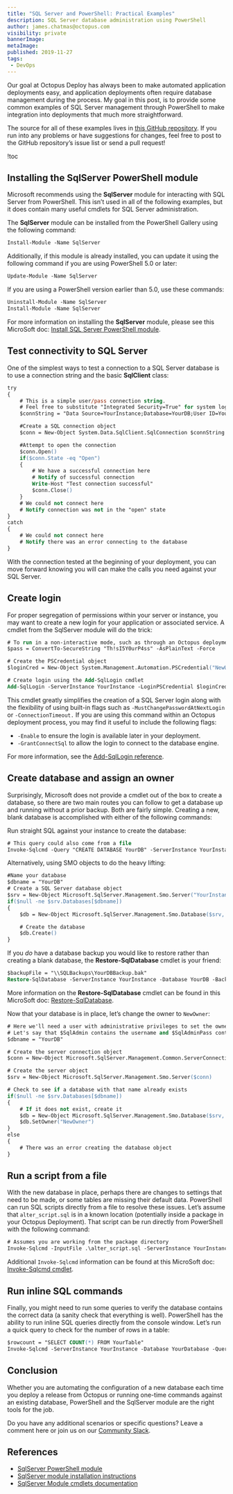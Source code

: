 ```yaml
---
title: "SQL Server and PowerShell: Practical Examples"
description: SQL Server database administration using PowerShell
author: james.chatmas@octopus.com
visibility: private
bannerImage:
metaImage:
published: 2019-11-27
tags:
 - DevOps
---
```


Our goal at Octopus Deploy has always been to make automated application deployments easy, and application deployments often require database management during the process. My goal in this post, is to provide some common examples of SQL Server management through PowerShell to make integration into deployments that much more straightforward.

The source for all of these examples lives in [this GitHub repository](https://github.com/OctopusSamples/sql-server-powershell-examples). If you run into any problems or have suggestions for changes, feel free to post to the GitHub repository’s issue list or send a pull request!

!toc

## Installing the SqlServer PowerShell module
Microsoft recommends using the **SqlServer** module for interacting with SQL Server from PowerShell. This isn’t used in all of the following examples, but it does contain many useful cmdlets for SQL Server administration.

The **SqlServer** module can be installed from the PowerShell Gallery using the following command:

```ps
Install-Module -Name SqlServer
```

Additionally, if this module is already installed, you can update it using the following command if you are using PowerShell 5.0 or later:

```ps
Update-Module -Name SqlServer
```

If you are using a PowerShell version earlier than 5.0, use these commands:

```ps
Uninstall-Module -Name SqlServer
Install-Module -Name SqlServer
```

For more information on installing the **SqlServer** module, please see this MicroSoft doc: [Install SQL Server PowerShell module](https://docs.microsoft.com/en-us/sql/powershell/download-sql-server-ps-module).

## Test connectivity to SQL Server

One of the simplest ways to test a connection to a SQL Server database is to use a connection string and the basic **SqlClient** class:

```ps
try
{
    # This is a simple user/pass connection string.
    # Feel free to substitute "Integrated Security=True" for system logins.
    $connString = "Data Source=YourInstance;Database=YourDB;User ID=YourUser;Password=YourPassword"

    #Create a SQL connection object
    $conn = New-Object System.Data.SqlClient.SqlConnection $connString

    #Attempt to open the connection
    $conn.Open()
    if($conn.State -eq "Open")
    {
        # We have a successful connection here
        # Notify of successful connection
        Write-Host "Test connection successful"
        $conn.Close()
    }
    # We could not connect here
    # Notify connection was not in the "open" state
}
catch
{
    # We could not connect here
    # Notify there was an error connecting to the database
}
```

With the connection tested at the beginning of your deployment, you can move forward knowing  you will can make the calls you need against your SQL Server.

## Create login

For proper segregation of permissions within your server or instance, you may want to create a new login for your application or associated service. A cmdlet from the SqlServer module will do the trick:

```ps
# To run in a non-interactive mode, such as through an Octopus deployment, you will most likely need to pass the new login credentials as a PSCredential object.
$pass = ConvertTo-SecureString "Th!sI5Y0urP4ss" -AsPlainText -Force

# Create the PSCredential object
$loginCred = New-Object System.Management.Automation.PSCredential("NewUser",$pass)

# Create login using the Add-SqlLogin cmdlet
Add-SqlLogin -ServerInstance YourInstance -LoginPSCredential $loginCred -LoginType SqlLogin
```

This cmdlet greatly simplifies the creation of a SQL Server login along with the flexibility of using built-in flags such as `-MustChangePasswordAtNextLogin` or `-ConnectionTimeout.` If you are using this command within an Octopus deployment process, you may find it useful to include the following flags:

 - `-Enable` to ensure the login is available later in your deployment.
  - `-GrantConnectSql` to allow the login to connect to the database engine.

For more information, see the [Add-SqlLogin reference](https://docs.microsoft.com/en-us/powershell/module/sqlserver/Add-SqlLogin).

## Create database and assign an owner

Surprisingly, Microsoft does not provide a cmdlet out of the box to create a database, so there are two main routes you can follow to get a database up and running without a prior backup. Both are fairly simple. Creating a new, blank database is accomplished with either of the following commands:

Run straight SQL against your instance to create the database:
```ps
# This query could also come from a file
Invoke-Sqlcmd -Query "CREATE DATABASE YourDB" -ServerInstance YourInstance
```

Alternatively, using SMO objects to do the heavy lifting:

```ps
#Name your database
$dbname = "YourDB"
# Create a SQL Server database object
$srv = New-Object Microsoft.SqlServer.Management.Smo.Server("YourInstance")
if($null -ne $srv.Databases[$dbname])
{
    $db = New-Object Microsoft.SqlServer.Management.Smo.Database($srv, $dbname)

    # Create the database
    $db.Create()
}
```

If you *do* have a database backup you would like to restore rather than creating a blank database, the **Restore-SqlDatabase** cmdlet is your friend:

```ps
$backupFile = "\\SQLBackups\YourDBBackup.bak"
Restore-SqlDatabase -ServerInstance YourInstance -Database YourDB -BackupFile $backupFile
```
More information on the **Restore-SqlDatabase** cmdlet can be found in this MicroSoft doc: [Restore-SqlDatabase](https://docs.microsoft.com/en-us/powershell/module/sqlserver/restore-sqldatabase?view=sqlserver-ps).

Now that your database is in place, let’s change the owner to `NewOwner`:

```ps
# Here we'll need a user with administrative privileges to set the owner.
# Let's say that $SqlAdmin contains the username and $SqlAdminPass contains the password as a secure string.
$dbname = "YourDB"

# Create the server connection object
$conn = New-Object Microsoft.SqlServer.Management.Common.ServerConnection("YourInstance", $SqlAdmin, $SqlAdminPass)

# Create the server object
$srv = New-Object Microsoft.SqlServer.Management.Smo.Server($conn)

# Check to see if a database with that name already exists
if($null -ne $srv.Databases[$dbname])
{
    # If it does not exist, create it
    $db = New-Object Microsoft.SqlServer.Management.Smo.Database($srv, $dbname)
    $db.SetOwner("NewOwner")
}
else
{
    # There was an error creating the database object
}
```

## Run a script from a file

With the new database in place, perhaps there are changes to settings that need to be made, or some tables are missing their default data. PowerShell can run SQL scripts directly from a file to resolve these issues. Let’s assume that `alter_script.sql` is in a known location (potentially inside a package in your Octopus Deployment). That script can be run directly from PowerShell with the following command:

```ps
# Assumes you are working from the package directory
Invoke-Sqlcmd -InputFile .\alter_script.sql -ServerInstance YourInstance -Database YourDB
```

Additional `Invoke-Sqlcmd` information can be found at this MicroSoft doc: [Invoke-Sqlcmd cmdlet](https://docs.microsoft.com/en-us/sql/database-engine/invoke-sqlcmd-cmdlet?view=sql-server-2014).

## Run inline SQL commands
Finally, you might need to run some queries to verify the database contains the correct data (a sanity check that everything is well). PowerShell has the ability to run inline SQL queries directly from the console window. Let’s run a quick query to check for the number of rows in a table:

```ps
$rowcount = "SELECT COUNT(*) FROM YourTable"
Invoke-Sqlcmd -ServerInstance YourInstance -Database YourDatabase -Query $rowcount
```

## Conclusion

Whether you are automating the configuration of a new database each time you deploy a release from Octopus or running one-time commands against an existing database, PowerShell and the SqlServer module are the right tools for the job.

Do you have any additional scenarios or specific questions? Leave a comment here or join us on our [Community Slack](https://octopus.com/slack).

## References
- [SqlServer PowerShell module](https://docs.microsoft.com/en-us/sql/powershell/download-sql-server-ps-module)
- [SqlServer module installation instructions](https://docs.microsoft.com/en-us/sql/powershell/download-sql-server-ps-module)
- [SqlServer Module cmdlets documentation](https://docs.microsoft.com/en-us/powershell/module/sqlserver/?view=sqlserver-ps)
